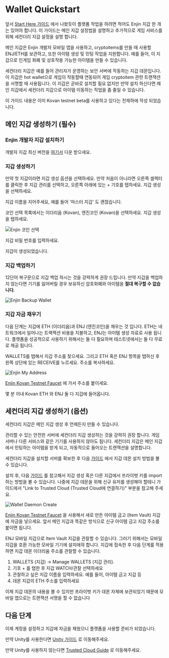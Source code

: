 # Wallet Quickstart

앞서 [Start Here 가이드](./starthere.md) 에서 나왔듯이 플랫폼 작업을 하려면 적어도 Enjin 지갑 한 개는 있어야 합니다. 이 가이드는 메인 지갑 설정법을 설명하고 추가적으로 게임 서비스를 위해 세컨더리 지갑 설정을 설명 합니다.

메인 지갑은 Enjin 개발자 모바일 앱을 사용하고, cryptoitems를 만들 때 사용할 ENJ/ETH를 보관하고, 또한 아이템 생성 및 민팅 작업을 지원합니다. 예를 들어, 이 지갑으로 인게임 화폐 및 상호작용 가능한 아이템을 만들 수 있습니다.

세컨더리 지갑은 예를 들어 관리자가 운영하는 보안 서버에 작동하는 지갑 데몬입니다. 이 지갑은 hot wallet으로 게임이 작동할때 연동되어 게임 cryptoitem 관련 트랜잭션을 서명할 때 사용됩니다. 이 지갑은 곧바로 설치할 필요 없지만 만약 설치 하신다면 메인 지갑에서 세컨더리 지갑으로 아이템 이동하는 작업을 좀 줄일 수 있습니다.

이 가이드 내용은 이미 Kovan testnet beta를 사용하고 있다는 전제하에 작성 되었습니다.

## 메인 지갑 생성하기 (필수)

### Enjin 개발자 지갑 설치하기

개발자 지갑 최신 버전을 [여기서](https://drive.google.com/open?id=17l8pSm2_1m8VF7dH1p9TIdjZDjSja4Tt) 다운 받으세요.

### 지갑 생성하기

만약 첫 지갑이라면 지갑 생성 옵션을 선택하세요. 만약 처음이 아니라면 오른쪽 셀렉터를 클릭한 후 지갑 관리를 선택하고, 오른쪽 아래에 있는 + 기호를 탭하세요. 지갑 생성을 선택하세요.

지갑 이름을 지어주세요, 예를 들어 '마스터 지갑' 도 괜찮습니다.

코인 선택 목록에서는 이더리움 (Kovan), 엔진코인 (Kovan)을 선택하세요. 지갑 생성을 탭하세요.

![Enjin 코인 선택](../docs/images/wallet_select_coins.png)

지갑 비밀 번호를 입력하세요.

지갑이 생성되었습니다.

### 지갑 백업하기

12단어 복구문으로 지갑 백업 하시는 것을 강력하게 권장 드립니다. 만약 지갑을 백업하지 않는다면 기기를 잃어버릴 경우 보유하신 암호화폐와 아이템을 **절대 복구할 수 없습니다**.

![Enjin Backup Wallet](../docs/images/wallet_master_wallet.png)

### 지갑 자금 채우기

다음 단계는 지갑에 ETH (이더리움)과 ENJ (엔진코인)을 채우는 것 입니다. ETH는 네트워크에서 일어나는 트랙잭션 비용을 지불하고, ENJ는 아이템 생성 자료로 사용 됩니다. 플랫폼을 성공적으로 사용하기 위해서는 둘 다 필요하며 테스트넷에서는 둘 다 무료로 제공 됩니다.

WALLETS를 탭해서 지갑 주소를 찾으세요. 그리고 ETH 혹은 ENJ 항목을 탭하신 후 왼쪽 상단에 있는 RECEIVE를 누르세요. 주소를 복사하세요.

![Enjin My Address](../docs/images/wallet_get_address.png)

[Enjin Kovan Testnet Faucet](https://kovan.faucet.enjin.io/) 에 가서 주소를 붙이세요. 

몇 분 이내 Kovan ETH 와 ENJ 둘 다 지갑에 들어옵니다. 

## 세컨더리 지갑 생성하기 (옵션)

세컨더리 지갑은 메인 지갑 생성 후 언제든지 만들 수 있습니다.

관리할 수 있는 안전한 서버에 세컨더리 지갑 생성하는 것을 강력히 권장 합니다. 게임 서버나 다른 서비스와 같은 기기를 사용하지 않아도 됩니다. 세컨더리 지갑은 메인 지갑에서 민팅하는 아이템을 받게 되고, 자동적으로 들어오는 트랜잭션을 설명합니다.

세컨더리 지갑을 설치할 서버를 확보한 후 다음 [가이드](../docs/wallet_daemon_install.md) 에서 지갑 데몬 설치 방법을 볼 수 있습니다.

설치 후, 다음 [가이드](../docs/wallet_daemon_first_steps.md) 를 참고해서 지갑 생성 혹은 다른 지갑에서 프라이벗 키를 import 하는 방법을 볼 수 있습니다. 나중에 지갑 데몬을 위해 신규 유저를 생성해야 할테니 가이드에서 "Link to Trusted Cloud (Trusted Cloud에 연결하기)" 부분을 참고해 주세요.

![Wallet Daemon Create](../docs/images/wallet_daemon_create.png)

[Enjin Kovan Testnet Faucet](https://kovan.faucet.enjin.io/) 을 사용해서 새로 만든 아이템 금고 (Item Vault) 지갑에 자금을 넣으세요. 앞서 메인 지갑과 똑같은 방식으로 신규 아이템 금고 지갑 주소를 붙이면 됩니다.

ENJ 모바일 지갑으로 Item Vault 지갑을 관찰할 수 있습니다. 그러기 위해서는 모바일 지갑을 호환 가능한 모바일 기기에 설치애햐 합니다. 지갑에 접속한 후 다음 단계를 적용하면 지갑 데몬 이더리움 주소를 관찰할 수 있습니다.

1. WALLETS (지갑) -> Manage WALLETS (지갑 관리).
2. 기호 + 를 탭한 후 지갑 WATCH/관찰 선택하세요
3. 관찰하고 싶은 지갑 이름을 입력하세요. 예를 들어, 아이템 금고 지갑 등 
4. 데몬 지갑의 ETH 주소를 입력하세요

이제 지갑 데몬의 내용을 볼 수 있지만 프라이벗 키가 데몬 자체에 보관되었기 때문에 모바일 앱으로는 트랜잭션 서명을 할 수 없습니다

## 다음 단계

이제 계정을 설정하고 지갑에 자금을 채웠으니 플랫폼을 사용할 준비가 되었습니다.

만약 Unity를 사용한다면 [Unity 가이드](./unity.md) 로 이동해주세요.

만약 Unity를 사용하지 않는다면 [Trusted Cloud Guide](./cloud_platform.md) 로 이동해주세요.
